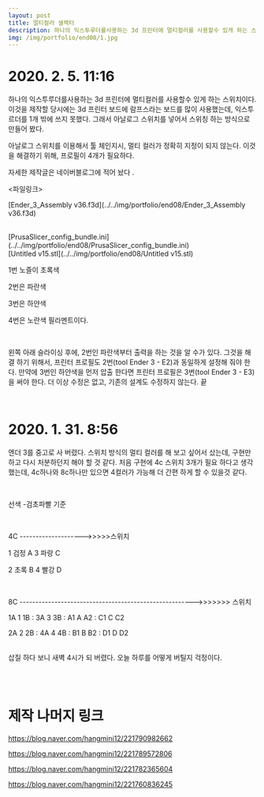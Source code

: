 ```yaml
---
layout: post
title: 멀티컬러 샐랙터
description: 하나의 익스투루더를사용하는 3d 프린터에 멀티컬러를 사용할수 있게 하는 스위치. 
img: /img/portfolio/end08/1.jpg
---
```



# 2020. 2. 5. 11:16

하나의 익스투루더를사용하는 3d 프린터에 멀티컬러를 사용할수 있게 하는 스위치이다. 이것을 제작할 당시에는 
3d 프린터 보드에 람프스라는 보드를 많이 사용했는데, 익스투르더를 1개 밖에 쓰지 못했다. 그래서 아날로그 스위치를
넣어서 스위칭 하는 방식으로 만들어 봤다. 



아날로그 스위치를 이용해서 툴 체인지시, 멀티 컬러가 정확히 지정이 되지 않는다. 이것을 해결하기 위해, 프로필이 4개가 필요하다. 

자세한 제작글은 네이버블로그에 적어 놨다 .


​<파일링크>


[Ender_3_Assembly v36.f3d](../../img/portfolio/end08/Ender_3_Assembly v36.f3d)

<br/>
[PrusaSlicer_config_bundle.ini](../../img/portfolio/end08/PrusaSlicer_config_bundle.ini)

<br/>
[Untitled v15.stl](../../img/portfolio/end08/Untitled v15.stl)



<br/>

<div class="img_row">
	<img class="col three" src="{{ site.baseurl }}/img/portfolio/end08/1.jpg" alt="" title="example image"/>
</div>


1번 노즐이 초록색

2번은 파란색

3번은 하얀색

4번은 노란색 필라멘트이다. 

​

 왼쪽 아래 슬라이싱 후에, 2번인 파란색부터 출력을 하는 것을 알 수가 있다. 그것을 해결 하기 위해서, 프린터 프로필도 2번(tool Ender 3 - E2)과 동일하게 설정해 줘야 한다. 만약에 3번인 하얀색을 먼저 압출 한다면 프린터 프로필은 3번(tool Ender 3 - E3)을 써야 한다. 더 이상 수정은 없고, 기존의 설계도 수정하지 않는다. 끝

<div class="img_row">
<img class="col one" src="{{ site.baseurl }} /img/portfolio/end08/3.png" alt="" title="example image"/>
<img class="col one" src="{{ site.baseurl }} /img/portfolio/end08/4.png" alt="" title="example image"/>
<img class="col one" src="{{ site.baseurl }} /img/portfolio/end08/5.png" alt="" title="example image"/>
		
</div>

# 2020. 1. 31. 8:56 
    
 엔더 3를 중고로 사 버렸다. 스위치 방식의 멀티 컬러를 해 보고 싶어서 샀는데, 구현만 하고 다시 처분하던지 해야 할 것 같다. 처음 구현에 4c 스위치 3개가 필요 하다고 생각했는데, 4c하나와 8c하나만 있으면 4컬러가 가능해 더 간편 하게 할 수 있을것 같다. 

​

선색 -검초파빨 기준

​

4C  -------------------->>>>>스위치

1 검정 A     3 파랑  C

2 초록 B     4  빨강 D

​

8C  ------------------------------------------------------->>>>>>> 스위치

 1A  1 1B  :  3A  3  3B      :     A1  A  A2   :   C1   C   C2

 2A  2 2B  :  4A  4  4B      :     B1   B  B2    :   D1  D   D2

​
\
삽질 하다 보니 새벽 4시가 되 버렸다. 오늘 하루를 어떻게 버틸지 걱정이다. 

 
<div class="img_row">
<img class="col one" src="{{ site.baseurl }} /img/portfolio/end08/11.jpg" alt="" title="example image"/>
<img class="col one" src="{{ site.baseurl }} /img/portfolio/end08/12.jpg" alt="" title="example image"/>
<img class="col one" src="{{ site.baseurl }} /img/portfolio/end08/9.jpg" alt="" title="example image"/>
		
</div>

<div class="img_row">
<img class="col one" src="{{ site.baseurl }} /img/portfolio/end08/13.jpg" alt="" title="example image"/>
<img class="col one" src="{{ site.baseurl }} /img/portfolio/end08/14.jpg" alt="" title="example image"/>
<img class="col one" src="{{ site.baseurl }} /img/portfolio/end08/15.jpg" alt="" title="example image"/>
		
</div>


# 제작 나머지 링크

https://blog.naver.com/hangmini12/221790982662

https://blog.naver.com/hangmini12/221789572806

https://blog.naver.com/hangmini12/221782365604

https://blog.naver.com/hangmini12/221760836245

<br/><br/><br/>


